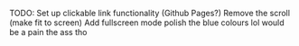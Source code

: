 TODO:
    Set up clickable link functionality (Github Pages?)
    Remove the scroll (make fit to screen)
    Add fullscreen mode
    polish the blue colours lol would be a pain the ass tho
